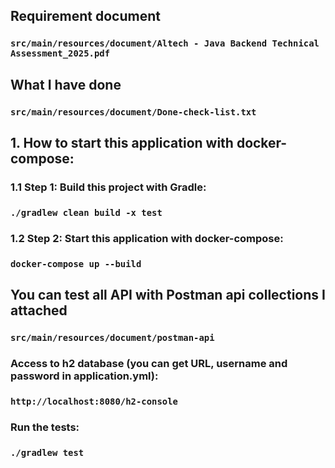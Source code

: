 ## Requirement document
### `src/main/resources/document/Altech - Java Backend Technical Assessment_2025.pdf`

## What I have done
### `src/main/resources/document/Done-check-list.txt`

## 1. How to start this application with docker-compose:
### 1.1 Step 1: Build this project with Gradle:
### `./gradlew clean build -x test`

### 1.2 Step 2: Start this application with docker-compose:
### `docker-compose up --build`

## You can test all API with Postman api collections I attached
### `src/main/resources/document/postman-api`

### Access to h2 database (you can get URL, username and password in application.yml):
### `http://localhost:8080/h2-console`

### Run the tests:
### `./gradlew test`